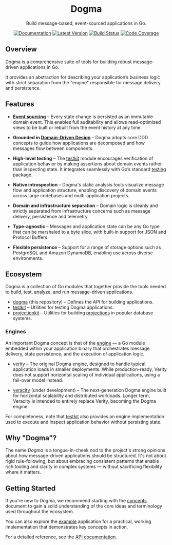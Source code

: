 <div align="center">

# Dogma

Build message-based, event-sourced applications in Go.

[![Documentation](https://img.shields.io/badge/go.dev-documentation-007d9c?&style=for-the-badge)](https://pkg.go.dev/github.com/dogmatiq/dogma)
[![Latest Version](https://img.shields.io/github/tag/dogmatiq/dogma.svg?&style=for-the-badge&label=semver)](https://github.com/dogmatiq/dogma/releases)
[![Build Status](https://img.shields.io/github/actions/workflow/status/dogmatiq/dogma/ci.yml?style=for-the-badge&branch=main)](https://github.com/dogmatiq/dogma/actions/workflows/ci.yml)
[![Code Coverage](https://img.shields.io/codecov/c/github/dogmatiq/dogma/main.svg?style=for-the-badge)](https://codecov.io/github/dogmatiq/dogma)

</div>

## Overview

Dogma is a comprehensive suite of tools for building robust message-driven
applications in Go.

It provides an abstraction for describing your application’s business logic with
strict separation from the "engine" responsible for message delivery and
persistence.

## Features

- **[Event sourcing]** – Every state change is persisted as an immutable
  domain event. This enables full auditability and allows read-optimized views
  to be built or rebuilt from the event history at any time.

- **Grounded in [Domain-Driven Design]** – Dogma adopts core DDD concepts to
  guide how applications are decomposed and how messages flow between
  components.

- **High-level testing** – The [testkit] module encourages verification of
  application behavior by making assertions about domain events rather than
  inspecting state. It integrates seamlessly with Go’s standard [testing]
  package.

- **Native introspection** – Dogma's static analysis tools visualize message
  flow and application structure, enabling discovery of domain events across
  large codebases and multi-application projects.

- **Domain and infrastructure separation** – Domain logic is cleanly and
  strictly separated from infrastructure concerns such as message delivery,
  persistence and telemetry.

- **Type-agnostic** – Messages and application state can be any Go type that can
  be marshaled to a byte slice, with built-in support for JSON and Protocol
  Buffers.

- **Flexible persistence** – Support for a range of storage options such as
  PostgreSQL and Amazon DynamoDB, enabling use across diverse environments.

## Ecosystem

Dogma is a collection of Go modules that together provide the tools needed to
build, test, analyze, and run message-driven applications.

- [dogma] (this repository) – Defines the API for building applications.
- [testkit] – Utilities for testing Dogma applications.
- [projectionkit] – Utilities for building [projections][concepts/projection] in popular database systems.

### Engines

An important Dogma concept is that of the [engine][concepts/engine] — a Go module embedded within
your application binary that orchestrates message delivery, state persistence,
and the execution of application logic.

- [verity] – The original Dogma engine, designed to handle typical application
  loads in smaller deployments. While production-ready, Verity does not support
  horizontal scaling of individual applications, using a fail-over model
  instead.

- [veracity] (under development) – The next-generation Dogma engine built for
  horizontal scalability and distributed workloads. Longer term, Veracity is
  intended to entirely replace Verity, becoming _the_ Dogma engine.

For completeness, note that [testkit] also provides an engine implementation
used to execute and inspect application behavior without persisting state.

## Why "Dogma"?

The name _Dogma_ is a tongue-in-cheek nod to the project's strong opinions about
how message-driven applications should be structured. It's not about rigid
rule-following, but about embracing consistent patterns that enable rich tooling
and clarity in complex systems — without sacrificing flexibility where it
matters.

## Getting Started

If you're new to Dogma, we recommend starting with the [concepts] document to
gain a solid understanding of the core ideas and terminology used throughout the
ecosystem.

You can also explore the [example] application for a practical, working
implementation that demonstrates key concepts in action.

For a detailed reference, see the [API documentation].

<!-- references -->

[api documentation]: https://pkg.go.dev/github.com/dogmatiq/dogma
[concepts]: docs/concepts.md
[concepts/engine]: docs/concepts.md#engine
[concepts/projection]: docs/concepts.md#projection
[dogma]: https://github.com/dogmatiq/dogma
[domain-driven design]: https://en.wikipedia.org/wiki/Domain-driven_design
[event sourcing]: https://martinfowler.com/eaaDev/EventSourcing.html
[example]: https://github.com/dogmatiq/example
[projectionkit]: https://github.com/dogmatiq/projectionkit
[testing]: https://pkg.go.dev/testing
[testkit]: https://github.com/dogmatiq/testkit
[veracity]: https://github.com/dogmatiq/veracity
[verity]: https://github.com/dogmatiq/verity
